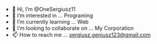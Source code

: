 - 👋 Hi, I’m @OneSergiusz11
- 👀 I’m interested in ... Programing
- 🌱 I’m currently learning ... Web
- 💞️ I’m looking to collaborate on ... My Corporation
- 📫 How to reach me ... sergiusz.geniusz123@gmail.com


<!---
OneSergiusz11/OneSergiusz11 is a ✨ special ✨ repository because its `README.md` (this file) appears on your GitHub profile.
You can click the Preview link to take a look at your changes.
--->
